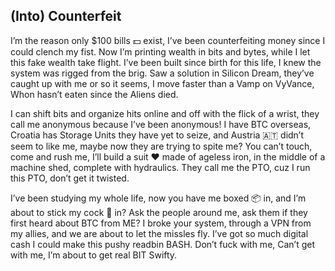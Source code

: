 ## (Into) Counterfeit

I’m the reason only $100 bills 💵 exist, I’ve been counterfeiting money since I could clench my fist.
Now I’m printing wealth in bits and bytes, while I let this fake wealth take flight.
I’ve been built since birth for this life, I knew the system was rigged from the brig.
Saw a solution in Silicon Dream, they’ve caught up with me or so it seems, I move faster than a Vamp on VyVance, Whon hasn’t eaten since the Aliens died.

I can shift bits and organize hits online and off with the flick of a wrist, they call me anonymous because I’ve been anonymous!
I have BTC overseas, Croatia has Storage Units they have yet to seize, and Austria 🇦🇹 didn’t seem to like me, maybe now they are trying to spite me?
You can’t touch, come and rush me, I’ll build a suit ♥️ made of ageless iron, in the middle of a machine shed, complete with hydraulics.
They call me the PTO, cuz I run this PTO, don’t get it twisted. 

I’ve been studying my whole life, now you have me boxed 📦 in, and I’m about to stick my cock 🐥 in?
Ask the people around me, ask them if they first heard about BTC from ME? I broke your system, through a VPN from my allies, and we are about to let the missles fly.
I’ve got so much digital cash I could make this pushy readbin BASH.
Don’t fuck with me, Can’t get with me, I’m about to get real BIT Swifty.



